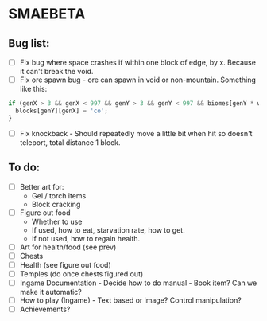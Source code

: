 # SMAEBETA

## Bug list:
- [ ] Fix bug where space crashes if within one block of edge, by x. Because it can't break the void. 
- [ ] Fix ore spawn bug - ore can spawn in void or non-mountain. Something like this:
```javascript
if (genX > 3 && genX < 997 && genY > 3 && genY < 997 && biomes[genY * width + genX] == 'mountain'){
  blocks[genY][genX] = 'co';
}
```
- [ ] Fix knockback - Should repeatedly move a little bit when hit so doesn't teleport, total distance 1 block. 

## To do:
- [ ] Better art for:
  * Gel / torch items
  * Block cracking
- [ ] Figure out food
  * Whether to use
  * If used, how to eat, starvation rate, how to get.
  * If not used, how to regain health.
- [ ] Art for health/food (see prev)
- [ ] Chests
- [ ] Health (see figure out food)
- [ ] Temples (do once chests figured out)
- [ ] Ingame Documentation - Decide how to do manual - Book item? Can we make it automatic?
- [ ] How to play (Ingame) - Text based or image? Control manipulation? 
- [ ] Achievements?
